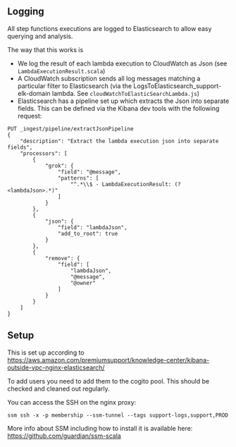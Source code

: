 ## Logging

All step functions executions are logged to Elasticsearch to allow easy querying and analysis.

The way that this works is 
* We log the result of each lambda execution to CloudWatch as Json (see `LambdaExecutionResult.scala`)
* A CloudWatch subscription sends all log messages matching a particular filter to Elasticsearch (via the LogsToElasticsearch_support-elk-domain lambda. See `cloudWatchToElasticSearchLambda.js`) 
* Elasticsearch has a pipeline set up which extracts the Json into separate fields. This can be defined via the Kibana dev tools with the following request:

```
PUT _ingest/pipeline/extractJsonPipeline
{
    "description": "Extract the lambda execution json into separate fields",
    "processors": [
        {
            "grok": {
                "field": "@message",
                "patterns": [
                    "^.*\\$ - LambdaExecutionResult: (?<lambdaJson>.*)"
                ]
            }
        },
        {
            "json": {
                "field": "lambdaJson",
                "add_to_root": true
            }
        },
        {
            "remove": {
                "field": [
                    "lambdaJson",
                    "@message",
                    "@owner"
                ]
            }
        }
    ]
}
```

## Setup
This is set up according to https://aws.amazon.com/premiumsupport/knowledge-center/kibana-outside-vpc-nginx-elasticsearch/

To add users you need to add them to the cogito pool.  This should be checked and cleaned out regularly.

You can access the SSH on the nginx proxy:

`ssm ssh -x -p membership --ssm-tunnel --tags support-logs,support,PROD`

More info about SSM including how to install it is available here:
https://github.com/guardian/ssm-scala

